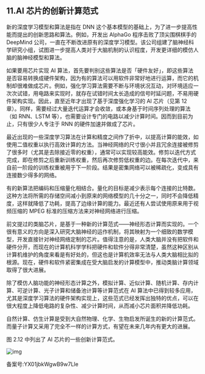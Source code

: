 ## 11.AI 芯片的创新计算范式
新的深度学习模型和算法是指在 DNN 这个基本模型的基础上，为了进一步提高性能而提出的创新思路和算法。例如，开发出 AlphaGo 程序击败了顶尖围棋棋手的 DeepMind 公司，一直在不断改进原有的深度学习模型。该公司组建了脑神经科学研究小组，试图进一步提高人类对于大脑机制的认识程度，开发更详细的模仿人脑的脑神经模型和算法。 


如果要用芯片实现 AI 算法，首先要判别这些算法是否「硬件友好」，即这些算法是否容易转换成硬件架构，因为有的算法可以用软件非常好地进行运算，而它的机制却很难做成芯片。例如，强化学习算法需要不断与环境状况互动，对环境适应一次次试错，用电路来实现时，就存在试错时间太长造成的信号时延问题，不易用硬件架构实现。因此，直至近年才出现了基于深度强化学习的 AI 芯片（见第 12 章）。同样，需要经过大量迭代运算才会收敛，或本身基于时间序列处理的算法（如 RNN、LSTM 等），也需要设计专门的电路以减少计算时间。因而到目前为止，只有很少人专注于 RNN 的硬件加速并做成了芯片。 


最近出现的一些深度学习算法在计算和精度之间作了折中，以提高计算的能效，如使用二值权重以执行高效计算的方法。当神经网络的尺寸很小并且冗余连接被修剪了很多时（尤其是去除接近零的权重），通常可以实现较高能效。修剪以迭代方式完成，即在修剪之后重新训练权重，然后再次修剪低权重的边。在每次迭代中，来自前一阶段的训练权重被用于下一阶段。结果是密集网络可以被稀疏化，变成具有连接数少得多的网络。 


有的新算法把编码和压缩量化相结合。量化的目标是减少表示每个连接的比特数。这种方法将所需的存储空间减小到原来的网络模型的几十分之一，同时不会降低精度，这样就降低了功耗，提高了边缘计算的能力。最近还有人尝试使用原来用于视频压缩的 MPEG 标准的压缩方法来对神经网络进行压缩。 


前文提过的类脑芯片，是基于一种新的计算范式——神经形态计算而实现的。一个很有意义的方向是深入研究大脑神经的运作机制，将其映射为一个细致的数学模型，开发直接针对神经网络定制的芯片。值得注意的是，人类大脑并没有把软件和硬件分开，而现在的计算机科学学科把硬件和软件分得非常清楚，虽然这种区别从计算机维护的角度来看是有好处的，但这也是计算机效率无法与人类大脑相比拟的根源。现在，硬件和软件紧密集成在受大脑启发的计算模型中，推动类脑计算领域取得了很大进展。 


除了模仿人脑功能的神经形态计算之外，模拟计算、近似计算、随机计算、存内计算、可逆计算、光子计算和储备池计算等计算范式在 AI 算法中已得到较多应用，尤其是深度学习算法的硬件架构实现上，这些范式已经发挥出独特的优点，可以在很大程度上降低电路的复杂性、减少计算时间，从而减小芯片面积并降低功耗。 


自然计算、仿生计算是受到大自然物理、化学、生物启发所诞生的新的计算范式。而量子计算又采用了完全不一样的计算方式，有望在未来几年内有更大的进展。 


图 2.12 中列出了 AI 芯片的一些创新计算范式。 


![img](https://pic4.zhimg.com/v2-66efbf6fdd0ced4b3d237eeed84bb65a.webp)

  



备案号:YX01jbkWgwB9w7Lle

